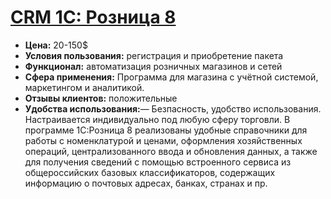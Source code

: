 # [CRM 1С: Розница 8](https://torg.1c.ru/)
- **Цена:** 20-150$
- **Условия пользования:** регистрация и приобретение пакета
- **Функционал:** автоматизация розничных магазинов и сетей
- **Сфера применения:** Программа для магазина с учётной системой, маркетингом и аналитикой.
- **Отзывы клиентов:** положительные
- **Удобства использования:**— Безпасность, удобство использования. Настраивается индивидуально под любую сферу торговли. В программе 1С:Розница 8 реализованы удобные справочники для работы с номенклатурой и ценами, оформления хозяйственных операций, централизованного ввода и обновления данных, а также для получения сведений с помощью встроенного сервиса из общероссийских базовых классификаторов, содержащих информацию о почтовых адресах, банках, странах и пр.
